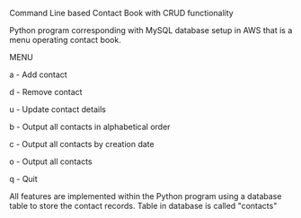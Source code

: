Command Line based Contact Book with CRUD functionality

Python program corresponding with MySQL database setup in AWS that is a menu operating contact book.

MENU

a - Add contact

d - Remove contact

u - Update contact details

b - Output all contacts in alphabetical order

c - Output all contacts by creation date

o - Output all contacts

q - Quit

All features are implemented within the Python program using a database table to store the contact records.
Table in database is called "contacts"
